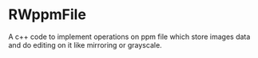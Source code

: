 # RWppmFile
A c++ code to implement operations on ppm file which store images data and do editing on it like mirroring or grayscale.  
